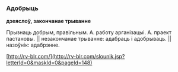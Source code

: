 ### Адобрыць
**дзеяслоў, закончанае трыванне**

Прызнаць добрым, правільным. А. работу арганізацыі. А. праект пастановы. || незакончанае трыванне: адабраць і адобрываць. || назоўнік: адабрэнне.

<a rel="author">[http://rv-blr.com/](http://rv-blr.com/slounik.jsp?letterId=0&maskId=0&pageId=148)</a>
